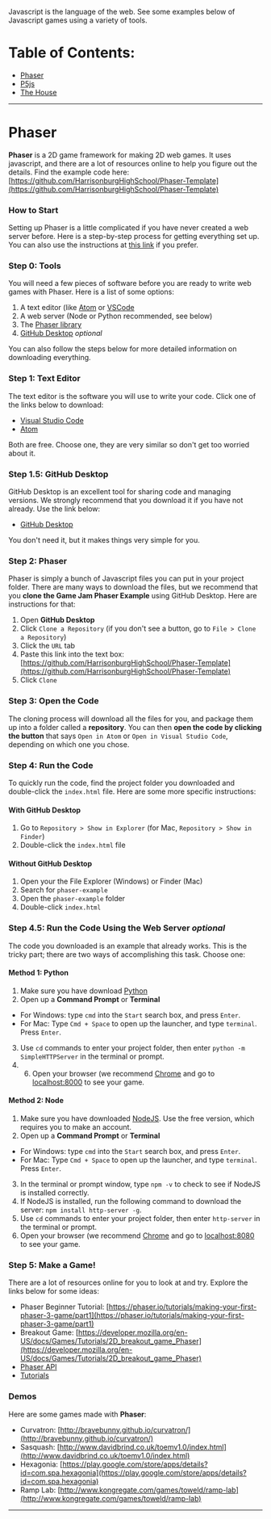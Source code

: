 Javascript is the language of the web. See some examples below of Javascript games using a variety of tools.

# Table of Contents:

* [Phaser](#phaser)
* [P5js](#p5js)
* [The House](#the-house)

----

# Phaser

**Phaser** is a 2D game framework for making 2D web games. It uses javascript, and there are a lot of resources online to help you figure out the details. Find the example code here: [https://github.com/HarrisonburgHighSchool/Phaser-Template](https://github.com/HarrisonburgHighSchool/Phaser-Template)

### How to Start

Setting up Phaser is a little complicated if you have never created a web server before. Here is a step-by-step process for getting everything set up. You can also use the instructions at [this link](https://phaser.io/tutorials/getting-started-phaser3) if you prefer.

### Step 0: Tools

You will need a few pieces of software before you are ready to write web games with Phaser. Here is a list of some options:

1. A text editor (like [Atom](https://atom.io/) or [VSCode](https://code.visualstudio.com/)
2. A web server (Node or Python recommended, see below)
3. The [Phaser library](https://phaser.io/download)
4. [GitHub Desktop](https://desktop.github.com/) *optional*

You can also follow the steps below for more detailed information on downloading everything.

### Step 1: Text Editor

The text editor is the software you will use to write your code. Click one of the links below to download:

* [Visual Studio Code](https://code.visualstudio.com/)
* [Atom](https://atom.io/)

Both are free. Choose one, they are very similar so don't get too worried about it.

### Step 1.5: GitHub Desktop

GitHub Desktop is an excellent tool for sharing code and managing versions. We strongly recommend that you download it if you have not already. Use the link below:

* [GitHub Desktop](https://desktop.github.com/)

You don't need it, but it makes things very simple for you.

### Step 2: Phaser

Phaser is simply a bunch of Javascript files you can put in your project folder. There are many ways to download the files, but we recommend that you **clone the Game Jam Phaser Example** using GitHub Desktop. Here are instructions for that:

1. Open **GitHub Desktop**
2. Click `Clone a Repository` (if you don't see a button, go to `File > Clone a Repository`)
3. Click the `URL` tab
4. Paste this link into the text box: [https://github.com/HarrisonburgHighSchool/Phaser-Template](https://github.com/HarrisonburgHighSchool/Phaser-Template)
5. Click `Clone`

### Step 3: Open the Code

The cloning process will download all the files for you, and package them up into a folder called a **repository**. You can then **open the code by clicking the button** that says `Open in Atom` or `Open in Visual Studio Code`, depending on which one you chose.

### Step 4: Run the Code

To quickly run the code, find the project folder you downloaded and double-click the `index.html` file. Here are some more specific instructions:

#### With GitHub Desktop

1. Go to `Repository > Show in Explorer` (for Mac, `Repository > Show in Finder`)
2. Double-click the `index.html` file

#### Without GitHub Desktop

1. Open your the File Explorer (Windows) or Finder (Mac)
2. Search for `phaser-example`
3. Open the `phaser-example` folder
4. Double-click `index.html`

### Step 4.5: Run the Code Using the Web Server *optional*

The code you downloaded is an example that already works. This is the tricky part; there are two ways of accomplishing this task. Choose one:

#### Method 1: Python

1. Make sure you have download [Python](https://www.python.org/downloads/)
2. Open up a **Command Prompt** or **Terminal**
  * For Windows: type `cmd` into the `Start` search box, and press `Enter`.
  * For Mac: Type `Cmd + Space` to open up the launcher, and type `terminal`. Press `Enter`.
3. Use `cd` commands to enter your project folder, then enter `python -m SimpleHTTPServer` in the terminal or prompt.
4. 6. Open your browser (we recommend [Chrome](https://www.google.com/chrome/) and go to [localhost:8000](localhost:8000) to see your game.

#### Method 2: Node

1. Make sure you have downloaded [NodeJS](https://nodejs.org/en/download/). Use the free version, which requires you to make an account.
2. Open up a **Command Prompt** or **Terminal**
  * For Windows: type `cmd` into the `Start` search box, and press `Enter`.
  * For Mac: Type `Cmd + Space` to open up the launcher, and type `terminal`. Press `Enter`.
3. In the terminal or prompt window, type `npm -v` to check to see if NodeJS is installed correctly.
4. If NodeJS is installed, run the following command to download the server: `npm install http-server -g`.
5. Use `cd` commands to enter your project folder, then enter `http-server` in the terminal or prompt.
6. Open your browser (we recommend [Chrome](https://www.google.com/chrome/) and go to [localhost:8080](localhost:8080) to see your game.

### Step 5: Make a Game!

There are a lot of resources online for you to look at and try. Explore the links below for some ideas:

* Phaser Beginner Tutorial: [https://phaser.io/tutorials/making-your-first-phaser-3-game/part1](https://phaser.io/tutorials/making-your-first-phaser-3-game/part1)
* Breakout Game: [https://developer.mozilla.org/en-US/docs/Games/Tutorials/2D_breakout_game_Phaser](https://developer.mozilla.org/en-US/docs/Games/Tutorials/2D_breakout_game_Phaser)
* [Phaser API](https://phaser.io/docs)
* [Tutorials](https://phaser.io/learn/community-tutorials)

### Demos

Here are some games made with **Phaser**:

* Curvatron: [http://bravebunny.github.io/curvatron/](http://bravebunny.github.io/curvatron/)
* Sasquash: [http://www.davidbrind.co.uk/toemv1.0/index.html](http://www.davidbrind.co.uk/toemv1.0/index.html)
* Hexagonia: [https://play.google.com/store/apps/details?id=com.spa.hexagonia](https://play.google.com/store/apps/details?id=com.spa.hexagonia)
* Ramp Lab: [http://www.kongregate.com/games/toweld/ramp-lab](http://www.kongregate.com/games/toweld/ramp-lab)

----


